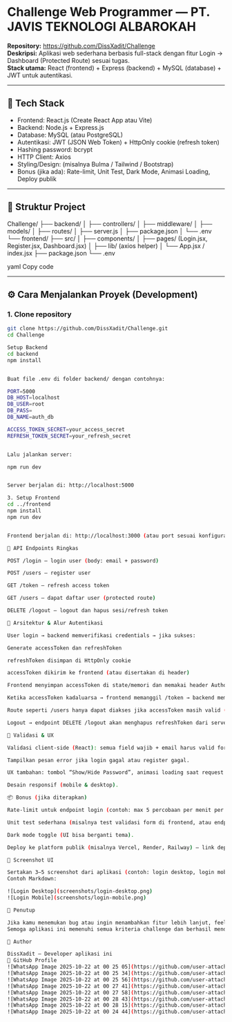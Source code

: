 # Challenge Web Programmer — PT. JAVIS TEKNOLOGI ALBAROKAH

**Repository:** https://github.com/DissXadit/Challenge  
**Deskripsi:** Aplikasi web sederhana berbasis full-stack dengan fitur Login → Dashboard (Protected Route) sesuai tugas.  
**Stack utama:** React (frontend) + Express (backend) + MySQL (database) + JWT untuk autentikasi.

---

## 🚀 Tech Stack  
- Frontend: React.js (Create React App atau Vite)  
- Backend: Node.js + Express.js  
- Database: MySQL (atau PostgreSQL)  
- Autentikasi: JWT (JSON Web Token) + HttpOnly cookie (refresh token)  
- Hashing password: bcrypt  
- HTTP Client: Axios  
- Styling/Design: (misalnya Bulma / Tailwind / Bootstrap)  
- Bonus (jika ada): Rate-limit, Unit Test, Dark Mode, Animasi Loading, Deploy publik  

---

## 📁 Struktur Project  
Challenge/
├── backend/
│ ├── controllers/
│ ├── middleware/
│ ├── models/
│ ├── routes/
│ ├── server.js
│ ├── package.json
│ └── .env
└── frontend/
├── src/
│ ├── components/
│ ├── pages/ (Login.jsx, Register.jsx, Dashboard.jsx)
│ ├── lib/ (axios helper)
│ └── App.jsx / index.jsx
├── package.json
└── .env

yaml
Copy code

---

## ⚙️ Cara Menjalankan Proyek (Development)  
### 1. Clone repository  
```bash
git clone https://github.com/DissXadit/Challenge.git
cd Challenge

Setup Backend
cd backend
npm install


Buat file .env di folder backend/ dengan contohnya:

PORT=5000
DB_HOST=localhost
DB_USER=root
DB_PASS=
DB_NAME=auth_db

ACCESS_TOKEN_SECRET=your_access_secret
REFRESH_TOKEN_SECRET=your_refresh_secret


Lalu jalankan server:

npm run dev


Server berjalan di: http://localhost:5000

3. Setup Frontend
cd ../frontend
npm install
npm run dev


Frontend berjalan di: http://localhost:3000 (atau port sesuai konfigurasi)

📡 API Endpoints Ringkas

POST /login – login user (body: email + password)

POST /users – register user

GET /token – refresh access token

GET /users – dapat daftar user (protected route)

DELETE /logout – logout dan hapus sesi/refresh token

🔐 Arsitektur & Alur Autentikasi

User login → backend memverifikasi credentials → jika sukses:

Generate accessToken dan refreshToken

refreshToken disimpan di HttpOnly cookie

accessToken dikirim ke frontend (atau disertakan di header)

Frontend menyimpan accessToken di state/memori dan memakai header Authorization: Bearer <token> untuk endpoint protected.

Ketika accessToken kadaluarsa → frontend memanggil /token → backend memverifikasi refreshToken di cookie → generate accessToken baru → dikirim ke frontend.

Route seperti /users hanya dapat diakses jika accessToken masih valid (middleware di backend memverifikasi).

Logout → endpoint DELETE /logout akan menghapus refreshToken dari server dan cookie dikosongkan → user diarahkan ke login.

🧪 Validasi & UX

Validasi client-side (React): semua field wajib + email harus valid format.

Tampilkan pesan error jika login gagal atau register gagal.

UX tambahan: tombol “Show/Hide Password”, animasi loading saat request login/ketika loading, disable tombol saat loading.

Desain responsif (mobile & desktop).

📦 Bonus (jika diterapkan)

Rate-limit untuk endpoint login (contoh: max 5 percobaan per menit per IP).

Unit test sederhana (misalnya test validasi form di frontend, atau endpoint login di backend).

Dark mode toggle (UI bisa berganti tema).

Deploy ke platform publik (misalnya Vercel, Render, Railway) — link deploy: [isi jika ada]

📸 Screenshot UI

Sertakan 3–5 screenshot dari aplikasi (contoh: login desktop, login mobile, register mobile, dashboard).
Contoh Markdown:

![Login Desktop](screenshots/login-desktop.png)  
![Login Mobile](screenshots/login-mobile.png)

📝 Penutup

Jika kamu menemukan bug atau ingin menambahkan fitur lebih lanjut, feel free untuk eksplorasi (misalnya menambahkan profil user, update password, rol akses, dll).
Semoga aplikasi ini memenuhi semua kriteria challenge dan berhasil mendapatkan hasil terbaik!

👤 Author

DissXadit – Developer aplikasi ini
📍 GitHub Profile
![WhatsApp Image 2025-10-22 at 00 25 05](https://github.com/user-attachments/assets/411a5f76-98a1-4efa-9366-931c0ade1faa)
![WhatsApp Image 2025-10-22 at 00 25 34](https://github.com/user-attachments/assets/72315935-e34d-4828-bcee-02078e1d0218)
![WhatsApp Image 2025-10-22 at 00 25 56](https://github.com/user-attachments/assets/ba0da544-ed40-43aa-b35b-85e555f69aaa)
![WhatsApp Image 2025-10-22 at 00 27 41](https://github.com/user-attachments/assets/a7815ef6-fbaf-42fe-b914-43009f7b4472)
![WhatsApp Image 2025-10-22 at 00 27 58](https://github.com/user-attachments/assets/f94a7d2e-dc9e-4a89-a22f-e4cbc0add8cb)
![WhatsApp Image 2025-10-22 at 00 28 43](https://github.com/user-attachments/assets/14a52847-0932-4ad5-b1dc-f9cb5b9160e7)
![WhatsApp Image 2025-10-22 at 00 28 15](https://github.com/user-attachments/assets/6226a363-b17b-4650-ae40-31250fab3402)
![WhatsApp Image 2025-10-22 at 00 24 44](https://github.com/user-attachments/assets/efa32090-be9e-4739-8594-5541a77b3646)



